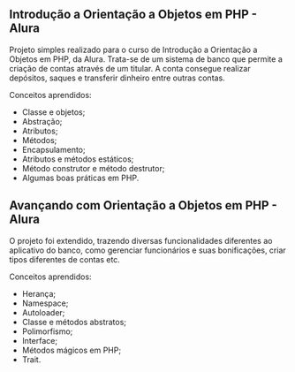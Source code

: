 ## Introdução a Orientação a Objetos em PHP - Alura

Projeto simples realizado para o curso de Introdução a Orientação a Objetos em PHP, da Alura. Trata-se de um sistema de banco que permite a criação de contas através de um titular. A conta consegue realizar depósitos, saques e transferir dinheiro entre outras contas. 

Conceitos aprendidos:
- Classe e objetos;
- Abstração;
- Atributos;
- Métodos;
- Encapsulamento;
- Atributos e métodos estáticos;
- Método construtor e método destrutor;
- Algumas boas práticas em PHP.

## Avançando com Orientação a Objetos em PHP - Alura 

O projeto foi extendido, trazendo diversas funcionalidades diferentes ao aplicativo do banco, como gerenciar funcionários e suas bonificações, criar tipos diferentes de contas etc. 

Conceitos aprendidos:
- Herança;
- Namespace;
- Autoloader;
- Classe e métodos abstratos; 
- Polimorfismo;
- Interface;
- Métodos mágicos em PHP;
- Trait.
